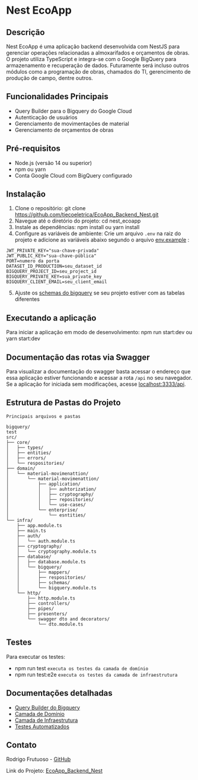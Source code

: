 # Nest EcoApp

## Descrição

Nest EcoApp é uma aplicação backend desenvolvida com NestJS para gerenciar operações relacionadas a almoxarifados e orçamentos de obras. O projeto utiliza TypeScript e integra-se com o Google BigQuery para armazenamento e recuperação de dados. Futuramente será incluso outros módulos como a programação de obras, chamados do TI, gerencimento de produção de campo, dentre outros.

## Funcionalidades Principais

- Query Builder para o Bigquery do Google Cloud
- Autenticação de usuários
- Gerenciamento de movimentações de material
- Gerenciamento de orçamentos de obras

## Pré-requisitos

- Node.js (versão 14 ou superior)
- npm ou yarn
- Conta Google Cloud com BigQuery configurado

## Instalação

1. Clone o repositório: git clone https://github.com/tiecoeletrica/EcoApp_Backend_Nest.git
2. Navegue até o diretório do projeto:
   cd nest_ecoapp
3. Instale as dependências:
   npm install ou
   yarn install
4. Configure as variáveis de ambiente:
   Crie um arquivo `.env` na raiz do projeto e adicione as variáveis abaixo segundo o arquivo [env.example](.env.example) :

```
JWT_PRIVATE_KEY="sua-chave-privada"
JWT_PUBLIC_KEY="sua-chave-pública"
PORT=numero da porta
DATASET_ID_PRODUCTION=seu_dataset_id
BIGQUERY_PROJECT_ID=seu_project_id
BIGQUERY_PRIVATE_KEY=sua_private_key
BIGQUERY_CLIENT_EMAIL=seu_client_email
```

5. Ajuste os [schemas do bigquery](src/infra/database/bigquery/schemas/bigquery%20schemas/bigquerySchemas.ts) se seu projeto estiver com as tabelas diferentes

## Executando a aplicação

Para iniciar a aplicação em modo de desenvolvimento:
npm run start:dev ou
yarn start:dev

## Documentação das rotas via Swagger

Para visualizar a documentação do swagger basta acessar o endereço que essa aplicação estiver funcionando e acessar a rota `/api` no seu navegador. Se a aplicação for iniciada sem modificações, acesse [localhost:3333/api](http://localhost:3333/api).

## Estrutura de Pastas do Projeto

`Principais arquivos e pastas`

```plaintext
bigquery/
test
src/
├── core/
│   ├── types/
│   ├── entities/
│   ├── errors/
│   └── respositories/
├── domain/
│   └── material-movimenattion/
│       └── material-movimenattion/
│           ├── application/
│           │   ├── auhtorization/
│           │   ├── cryptography/
│           │   ├── repositories/
│           │   └── use-cases/
│           └── enterprise/
│               └── esntities/
└── infra/
    ├── app.module.ts
    ├── main.ts
    ├── auth/
    │   └── auth.module.ts
    ├── cryptography/
    │   └── cryptography.module.ts
    ├── database/
    │   ├── database.module.ts
    │   └── bigquery/
    │       ├── mappers/
    │       ├── respositories/
    │       ├── schemas/
    │       └── bigquery.module.ts
    └── http/
        ├── http.module.ts
        ├── controllers/
        ├── pipes/
        ├── presenters/
        └── swagger dto and decorators/
            └── dto.module.ts
```

## Testes

Para executar os testes:

- npm run test `executa os testes da camada de domínio`
- npm run test:e2e `executa os testes da camada de infraestrutura`

## Documentações detalhadas

- [Query Builder do Bigquery](/documentation/bigquery-query-builder.md)
- [Camada de Domínio](/documentation/domain-layer.md)
- [Camada de Infraestrutura](/documentation/infra-layer.md)
- [Testes Automatizados](/documentation/automated-tests.md)

## Contato

Rodrigo Frutuoso - [GitHub](https://github.com/rodfrutuoso)

Link do Projeto: [EcoApp_Backend_Nest](https://github.com/tiecoeletrica/EcoApp_Backend_Nest)
